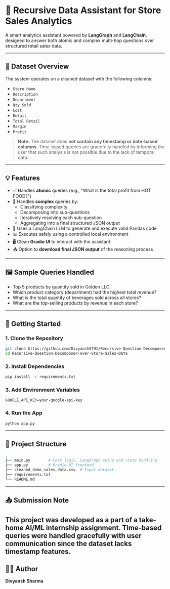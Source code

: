 # 🧠 Recursive Data Assistant for Store Sales Analytics

A smart analytics assistant powered by **LangGraph** and **LangChain**, designed to answer both atomic and complex multi-hop questions over structured retail sales data.

---

## 📁 Dataset Overview

The system operates on a cleaned dataset with the following columns:

- `Store Name`  
- `Description`  
- `Department`  
- `Qty Sold`  
- `Cost`  
- `Retail`  
- `Total Retail`  
- `Margin`  
- `Profit`  

> **Note:** The dataset does **not contain any timestamp or date-based columns**. Time-based queries are gracefully handled by informing the user that such analysis is not possible due to the lack of temporal data.

---

## 💡 Features

- ✅ Handles **atomic** queries (e.g., "What is the total profit from HOT FOOD?")
- 🔁 Handles **complex** queries by:
  - Classifying complexity
  - Decomposing into sub-questions
  - Iteratively resolving each sub-question
  - Aggregating into a final structured JSON output
- 🧠 Uses a LangChain LLM to generate and execute valid Pandas code
- 📊 Executes safely using a controlled local environment
- 🖥️ Clean **Gradio UI** to interact with the assistant
- 📥 Option to **download final JSON output** of the reasoning process

---

## 🖼️ Sample Queries Handled

- Top 5 products by quantity sold in Golden LLC.
- Which product category (department) had the highest total revenue?
- What is the total quantity of beverages sold across all stores?
- What are the top-selling products by revenue in each store?

---

## 🚀 Getting Started

### 1. Clone the Repository
```bash
git clone https://github.com/Divyansh8791/Recursive-Question-Decomposer-over-Store-Sales-Data.git
cd Recursive-Question-Decomposer-over-Store-Sales-Data
```
### 2. Install Dependencies
```bash
pip install -r requirements.txt
```
### 3. Add Environment Variables
```env
GOOGLE_API_KEY=your-google-api-key
```
### 4. Run the App
```bash
python app.py
```
---
## 📁 Project Structure
```bash
.
├── main.py        # Core logic, LangGraph setup and state handling
├── app.py         # Gradio UI frontend
├── cleaned_demo_sales_data.csv  # Input dataset
├── requirements.txt
└── README.md
```
---
## 📤 Submission Note
**This project was developed as a part of a take-home AI/ML internship assignment.
Time-based queries were handled gracefully with user communication since the dataset lacks timestamp features.**
---
## 🙋‍♂️ Author
**Divyansh Sharma**

